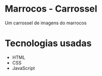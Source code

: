 # Marrocos - Carrossel

Um carrossel de imagens do marrocos  

# Tecnologias usadas

- HTML
- CSS
- JavaScript

